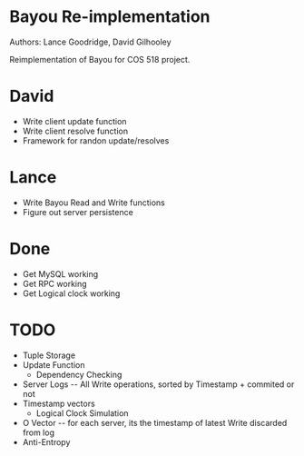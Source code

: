 # Bayou Re-implementation

Authors: Lance Goodridge, David Gilhooley

Reimplementation of Bayou for COS 518 project.

# David

* Write client update function
* Write client resolve function
* Framework for randon update/resolves

# Lance

* Write Bayou Read and Write functions
* Figure out server persistence

# Done

* Get MySQL working
* Get RPC working
* Get Logical clock working

# TODO

* Tuple Storage
* Update Function
    * Dependency Checking
* Server Logs -- All Write operations, sorted by Timestamp + commited or not
* Timestamp vectors
    * Logical Clock Simulation
* O Vector -- for each server, its the timestamp of latest Write discarded from log
* Anti-Entropy

